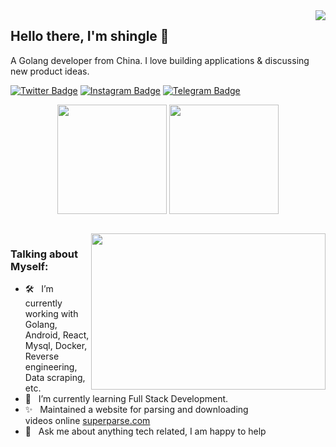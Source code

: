 <img align="right" src="https://visitor-badge.laobi.icu/badge?page_id=abcdsxg">

## Hello there, I'm shingle 👋

A Golang developer from China. I love building applications & discussing new product ideas.

[![Twitter Badge](https://img.shields.io/badge/-Twitter-00acee?style=flat-square&logo=Twitter&logoColor=white)](https://twitter.com/abcdsxg)
[![Instagram Badge](https://img.shields.io/badge/-Instagram-e4405f?style=flat-square&logo=Instagram&logoColor=white)](https://instagram.com/abcdsxg/)
[![Telegram Badge](https://img.shields.io/badge/-Telegram-0088cc?style=flat-square&logo=Telegram&logoColor=white)](https://t.me/shingle)

<p align=center>
  <img height=175 align="center" src="https://github-readme-stats.vercel.app/api?username=abcdsxg&show_icons=true&theme=gotham">
  <img height=175 align="center" src="https://github-readme-stats.vercel.app/api/top-langs/?username=abcdsxg&hide=c%23,powershell,java&title_color=2aa889&text_color=99d1ce&icon_color=2bbc8a&bg_color=0c1014&langs_count=8&layout=compact" />
</p>

<br />

<img align="right" height="250" width="375" alt="" src="https://raw.githubusercontent.com/iampavangandhi/iampavangandhi/master/gifs/coder.gif" />

### Talking about Myself:

- 🛠 &nbsp; I’m currently working with Golang, Android, React, <br /> Mysql, Docker, Reverse engineering, Data scraping, etc.
- 🚀 &nbsp; I’m currently learning Full Stack Development.
- ✨ &nbsp; Maintained a website for parsing and downloading<br /> videos online [superparse.com](https://superparse.com)
- 💬 &nbsp; Ask me about anything tech related, I am happy to help

[twitter]: https://twitter.com/abcdsxg
